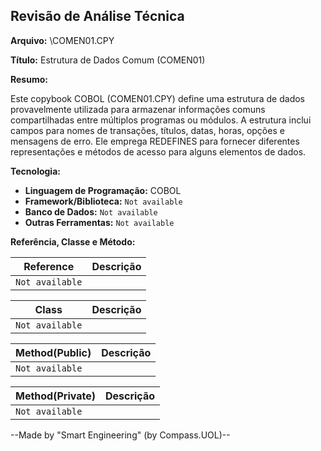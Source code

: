 ## Revisão de Análise Técnica

**Arquivo:** \COMEN01.CPY

**Título:** Estrutura de Dados Comum (COMEN01)

**Resumo:** 

Este copybook COBOL (COMEN01.CPY) define uma estrutura de dados provavelmente utilizada para armazenar informações comuns compartilhadas entre múltiplos programas ou módulos. A estrutura inclui campos para nomes de transações, títulos, datas, horas, opções e mensagens de erro. Ele emprega REDEFINES para fornecer diferentes representações e métodos de acesso para alguns elementos de dados.

**Tecnologia:**

* **Linguagem de Programação:** COBOL 
* **Framework/Biblioteca:**  `Not available`
* **Banco de Dados:** `Not available`
* **Outras Ferramentas:** `Not available`

**Referência, Classe e Método:**

| Reference | Descrição |
|---|---|
| `Not available` |  |

| Class | Descrição |
|---|---|
| `Not available` |  |

| Method(Public) | Descrição |
|---|---|
| `Not available` |  |

| Method(Private) | Descrição |
|---|---|
| `Not available` |  |

--Made by "Smart Engineering" (by Compass.UOL)--
